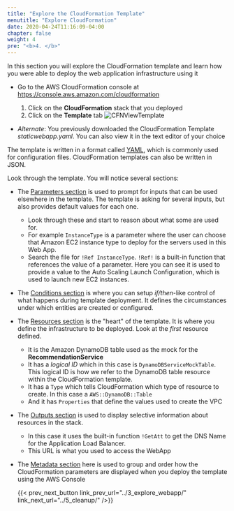 ```yaml
---
title: "Explore the CloudFormation Template"
menutitle: "Explore CloudFormation"
date: 2020-04-24T11:16:09-04:00
chapter: false
weight: 4
pre: "<b>4. </b>"
---
```


In this section you will explore the CloudFormation template and learn how you were able to deploy the web application infrastructure using it

* Go to the AWS CloudFormation console at <https://console.aws.amazon.com/cloudformation>
   1. Click on the **CloudFormation** stack that you deployed
   1. Click on the **Template** tab
   ![CFNViewTemplate](/Reliability/100_Deploy_CloudFormation/Images/CFNViewTemplate.png)

* _Alternate_: You previously downloaded the CloudFormation Template _staticwebapp.yaml_. You can also view it in the text editor of your choice

The template is written in a format called [YAML](https://yaml.org/), which is commonly used for configuration files. CloudFormation templates can also be written in JSON.

Look through the template. You will notice several sections:

* The [Parameters section](https://docs.aws.amazon.com/AWSCloudFormation/latest/UserGuide/parameters-section-structure.html) is used to prompt for inputs that can be used elsewhere in the template. The template is asking for several inputs, but also provides default values for each one. 
   * Look through these and start to reason about what some are used for.
   * For example `InstanceType` is a parameter where the user can choose that Amazon EC2 instance type to deploy for the servers used in this Web App.
   * Search the file for `!Ref InstanceType`.  `!Ref!` is a built-in function that references the value of a parameter.  Here you can see it is used to provide a value to the Auto Scaling Launch Configuration, which is used to launch new EC2 instances.

* The [Conditions section](https://docs.aws.amazon.com/AWSCloudFormation/latest/UserGuide/conditions-section-structure.html) is where you can setup _if/then_-like control of what happens during template deployment. It defines the circumstances under which entities are created or configured.

* The [Resources section](https://docs.aws.amazon.com/AWSCloudFormation/latest/UserGuide/resources-section-structure.html) is the "heart" of the template. It is where you define the infrastructure to be deployed. Look at the _first_ resource defined.
   * It is the Amazon DynamoDB table used as the mock for the **RecommendationService**
   * It has a _logical ID_ which in this case is `DynamoDBServiceMockTable`. This logical ID is how we refer to the DynamoDB table resource within the CloudFormation template.
   * It has a `Type` which tells CloudFormation which type of resource to create. In this case a `AWS::DynamoDB::Table`
   * And it has `Properties` that define the values used to create the VPC

* The [Outputs section](https://docs.aws.amazon.com/AWSCloudFormation/latest/UserGuide/outputs-section-structure.html) is used to display selective information about resources in the stack.
   * In this case it uses the built-in function `!GetAtt` to get the DNS Name for the Application Load Balancer.
   * This URL is what you used to access the WebApp

* The [Metadata section](https://docs.aws.amazon.com/AWSCloudFormation/latest/UserGuide/metadata-section-structure.html) here is used to group and order how the CloudFormation parameters are displayed when you deploy the template using the AWS Console

  {{< prev_next_button link_prev_url="../3_explore_webapp/" link_next_url="../5_cleanup/" />}}
